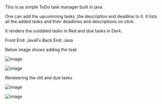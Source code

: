 This is as simple ToDo task manager built in java. 

One can add the upcomming tasks ,the description and deadline to it. It lists all the added tasks and their deadlines and descriptions on click. 

It renders the outdated tasks in Red and due tasks in Dark.

Front End: JavaFx
Back End: Java

Below image shows adding the task

![image](https://github.com/user-attachments/assets/6f16fac3-6753-46cf-9e82-e1ed0558f3d4)



![image](https://github.com/user-attachments/assets/4036dbe9-c6ff-46f7-aa04-8ae7af52cb48)


Rendeering the old and due tasks

![image](https://github.com/user-attachments/assets/155ab6e0-e2b3-4a60-9ae3-c0d3cf7da0e2)



![image](https://github.com/user-attachments/assets/3d590015-1a23-4e48-9c02-34937f8030f2)



